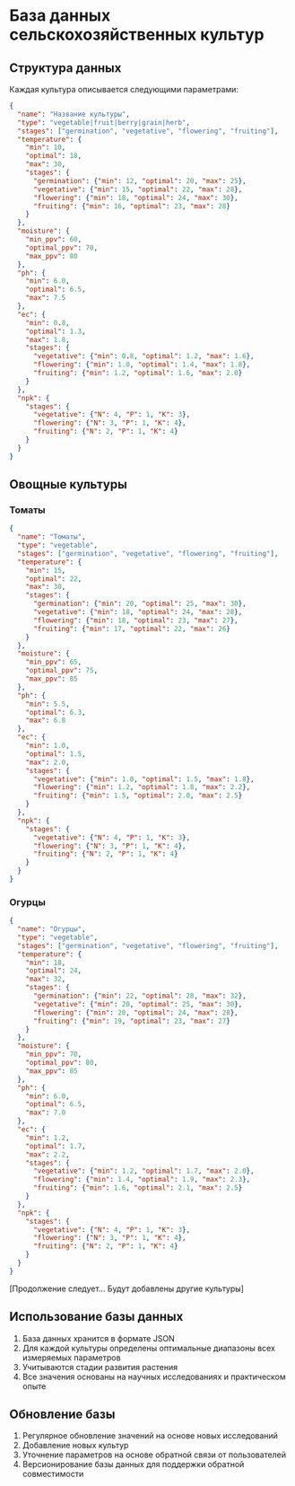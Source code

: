 # База данных сельскохозяйственных культур

## Структура данных

Каждая культура описывается следующими параметрами:
```json
{
  "name": "Название культуры",
  "type": "vegetable|fruit|berry|grain|herb",
  "stages": ["germination", "vegetative", "flowering", "fruiting"],
  "temperature": {
    "min": 10,
    "optimal": 18,
    "max": 30,
    "stages": {
      "germination": {"min": 12, "optimal": 20, "max": 25},
      "vegetative": {"min": 15, "optimal": 22, "max": 28},
      "flowering": {"min": 18, "optimal": 24, "max": 30},
      "fruiting": {"min": 16, "optimal": 23, "max": 28}
    }
  },
  "moisture": {
    "min_ppv": 60,
    "optimal_ppv": 70,
    "max_ppv": 80
  },
  "ph": {
    "min": 6.0,
    "optimal": 6.5,
    "max": 7.5
  },
  "ec": {
    "min": 0.8,
    "optimal": 1.3,
    "max": 1.8,
    "stages": {
      "vegetative": {"min": 0.8, "optimal": 1.2, "max": 1.6},
      "flowering": {"min": 1.0, "optimal": 1.4, "max": 1.8},
      "fruiting": {"min": 1.2, "optimal": 1.6, "max": 2.0}
    }
  },
  "npk": {
    "stages": {
      "vegetative": {"N": 4, "P": 1, "K": 3},
      "flowering": {"N": 3, "P": 1, "K": 4},
      "fruiting": {"N": 2, "P": 1, "K": 4}
    }
  }
}
```

## Овощные культуры

### Томаты
```json
{
  "name": "Томаты",
  "type": "vegetable",
  "stages": ["germination", "vegetative", "flowering", "fruiting"],
  "temperature": {
    "min": 15,
    "optimal": 22,
    "max": 30,
    "stages": {
      "germination": {"min": 20, "optimal": 25, "max": 30},
      "vegetative": {"min": 18, "optimal": 24, "max": 28},
      "flowering": {"min": 18, "optimal": 23, "max": 27},
      "fruiting": {"min": 17, "optimal": 22, "max": 26}
    }
  },
  "moisture": {
    "min_ppv": 65,
    "optimal_ppv": 75,
    "max_ppv": 85
  },
  "ph": {
    "min": 5.5,
    "optimal": 6.3,
    "max": 6.8
  },
  "ec": {
    "min": 1.0,
    "optimal": 1.5,
    "max": 2.0,
    "stages": {
      "vegetative": {"min": 1.0, "optimal": 1.5, "max": 1.8},
      "flowering": {"min": 1.2, "optimal": 1.8, "max": 2.2},
      "fruiting": {"min": 1.5, "optimal": 2.0, "max": 2.5}
    }
  },
  "npk": {
    "stages": {
      "vegetative": {"N": 4, "P": 1, "K": 3},
      "flowering": {"N": 3, "P": 1, "K": 4},
      "fruiting": {"N": 2, "P": 1, "K": 4}
    }
  }
}
```

### Огурцы
```json
{
  "name": "Огурцы",
  "type": "vegetable",
  "stages": ["germination", "vegetative", "flowering", "fruiting"],
  "temperature": {
    "min": 18,
    "optimal": 24,
    "max": 32,
    "stages": {
      "germination": {"min": 22, "optimal": 28, "max": 32},
      "vegetative": {"min": 20, "optimal": 25, "max": 30},
      "flowering": {"min": 20, "optimal": 24, "max": 28},
      "fruiting": {"min": 19, "optimal": 23, "max": 27}
    }
  },
  "moisture": {
    "min_ppv": 70,
    "optimal_ppv": 80,
    "max_ppv": 85
  },
  "ph": {
    "min": 6.0,
    "optimal": 6.5,
    "max": 7.0
  },
  "ec": {
    "min": 1.2,
    "optimal": 1.7,
    "max": 2.2,
    "stages": {
      "vegetative": {"min": 1.2, "optimal": 1.7, "max": 2.0},
      "flowering": {"min": 1.4, "optimal": 1.9, "max": 2.3},
      "fruiting": {"min": 1.6, "optimal": 2.1, "max": 2.5}
    }
  },
  "npk": {
    "stages": {
      "vegetative": {"N": 4, "P": 1, "K": 3},
      "flowering": {"N": 3, "P": 1, "K": 4},
      "fruiting": {"N": 2, "P": 1, "K": 4}
    }
  }
}
```

[Продолжение следует... Будут добавлены другие культуры]

## Использование базы данных

1. База данных хранится в формате JSON
2. Для каждой культуры определены оптимальные диапазоны всех измеряемых параметров
3. Учитываются стадии развития растения
4. Все значения основаны на научных исследованиях и практическом опыте

## Обновление базы

1. Регулярное обновление значений на основе новых исследований
2. Добавление новых культур
3. Уточнение параметров на основе обратной связи от пользователей
4. Версионирование базы данных для поддержки обратной совместимости 